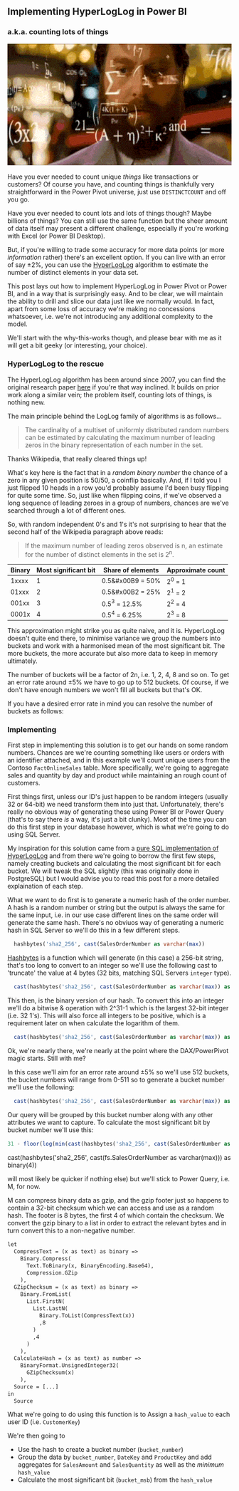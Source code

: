 ## Implementing HyperLogLog in Power BI
### a.k.a. counting lots of things

![Rainman](/uploads/cards.gif)

Have you ever needed to count unique _things_ like transactions or customers? Of course you have, and counting things is thankfully very straightforward in the Power Pivot universe, just use `DISTINCTCOUNT` and off you go.

Have you ever needed to count lots and lots of things though? Maybe billions of things? You can still use the same function but the sheer amount of data itself may present a different challenge, especially if you're working with Excel (or Power BI Desktop).

But, if you're willing to trade some accuracy for more data points (or more _information_ rather) there's an excellent option. If you can live with an error of say ±2%, you can use the [HyperLogLog](https://en.wikipedia.org/wiki/HyperLogLog) algorithm to estimate the number of distinct elements in your data set.

This post lays out how to implement HyperLogLog in Power Pivot or Power BI, and in a way that is surprisingly easy. And to be clear, we will maintain the ability to drill and slice our data just like we normally would. In fact, apart from some loss of accuracy we're making no concessions whatsoever, i.e. we're not introducing any additional complexity to the model.

We'll start with the why-this-works though, and please bear with me as it will get a bit geeky (or interesting, your choice).

### HyperLogLog to the rescue
The HyperLogLog algorithm has been around since 2007, you can find the original research paper [here](http://algo.inria.fr/flajolet/Publications/FlFuGaMe07.pdf) if you're that way inclined. It builds on prior work along a similar vein; the problem itself, counting lots of things, is nothing new.

The main principle behind the LogLog family of algorithms is as follows...

> The cardinality of a multiset of uniformly distributed random numbers can be estimated by calculating the maximum number of leading zeros in the binary representation of each number in the set.

Thanks Wikipedia, that really cleared things up!

What's key here is the fact that in a _random binary number_ the chance of a zero in any given position is 50/50, a coinflip basically. And, if I told you I just flipped 10 heads in a row you'd probably assume I'd been busy flipping for quite some time. So, just like when flipping coins, if we've observed a long sequence of leading zeroes in a group of numbers, chances are we've searched through a lot of different ones.

So, with random independent 0's and 1's it's not surprising to hear that the second half of the Wikipedia paragraph above reads:

> If the maximum number of leading zeros observed is n, an estimate for the number of distinct elements in the set is 2<sup>n</sup>.

|Binary | Most significant bit | Share of elements       | Approximate count |
|-------|----------------------|-------------------------|-------------------|
|1xxxx  | 1                    | 0.5&#x00B9 = 50%   | 2<sup>0</sup> = 1 |
|01xxx  | 2                    | 0.5&#x00B2 = 25%   | 2<sup>1</sup> = 2 |
|001xx  | 3                    | 0.5<span><sup>3</sup></span> = 12.5% | 2<sup>2</sup> = 4 |
|0001x  | 4                    | 0.5<sup>4</sup> = 6.25% | 2<sup>3</sup> = 8 |

This approximation might strike you as quite naive, and it is. HyperLogLog doesn't quite end there, to minimise variance we group the numbers into buckets and work with a harmonised mean of the most significant bit. The more buckets, the more accurate but also more data to keep in memory ultimately.

The number of buckets will be a factor of 2n, i.e. 1, 2, 4, 8 and so on. To get an error rate around ±5% we have to go up to 512 buckets. Of course, if we don't have enough numbers we won't fill all buckets but that's OK.

If you have a desired error rate in mind you can resolve the number of buckets as follows:

### Implementing

First step in implementing this solution is to get our hands on some random numbers. Chances are we're counting something like users or orders with an identifier attached, and in this example we'll count unique users from the Contoso `FactOnlineSales` table. More specifically, we're going to aggregate sales and quantity by day and product while maintaining an rough count of customers.

First things first, unless our ID's just happen to be random integers (usually 32 or 64-bit) we need transform them into just that. Unfortunately, there's really no obvious way of generating these using Power BI or Power Query (that's to say there _is_ a way, it's just a bit clunky). Most of the time you can do this first step in your database however, which is what we're going to do using SQL Server.

My inspiration for this solution came from a [pure SQL implementation of HyperLogLog](https://www.periscopedata.com/blog/hyperloglog-in-pure-sql) and from there we're going to borrow the first few steps, namely creating buckets and calculating the most significant bit for each bucket. We will tweak the SQL slightly (this was originally done in PostgreSQL) but I would advise you to read this post for a more detailed explaination of each step.

What we want to do first is to generate a numeric hash of the order number. A hash is a random number or string but the output is always the same for the same input, i.e. in our use case different lines on the same order will generate the same hash. There's no obviuos way of generating a numeric hash in SQL Server so we'll do this in a few different steps.

```SQL
  hashbytes('sha2_256', cast(SalesOrderNumber as varchar(max))
```

[Hashbytes](https://docs.microsoft.com/en-us/sql/t-sql/functions/hashbytes-transact-sql?view=sql-server-2017) is a function which will generate (in this case) a 256-bit string, that's too long to convert to an integer so we'll use the following cast to 'truncate' the value at 4 bytes (32 bits, matching SQL Servers `integer` type).

```SQL
  cast(hashbytes('sha2_256', cast(SalesOrderNumber as varchar(max)) as binary(4))
```

This then, is the binary version of our hash. To convert this into an integer we'll do a bitwise & operation with 2^31-1 which is the largest 32-bit integer (i.e. 32 1's). This will also force all integers to be positive, which is a requirement later on when calculate the logarithm of them.

```SQL
  cast(hashbytes('sha2_256', cast(SalesOrderNumber as varchar(max)) as binary(4)) & 2147483647
```

Ok, we're nearly there, we're nearly at the point where the DAX/PowerPivot magic starts. Still with me?

In this case we'll aim for an error rate around ±5% so we'll use 512 buckets, the bucket numbers will range from 0-511 so to generate a bucket number we'll use the following:

```SQL
  cast(hashbytes('sha2_256', cast(SalesOrderNumber as varchar(max)) as binary(4)) & 511 as bucket_number
```

Our query will be grouped by this bucket number along with any other attributes we want to capture. To calculate the most significant bit by bucket number we'll use this:

```SQL
31 - floor(log(min(cast(hashbytes('sha2_256', cast(SalesOrderNumber as varchar(max))) as binary(4)) & 2147483647), 2)) as bucket_msb
```



cast(hashbytes('sha2_256', cast(fs.SalesOrderNumber as varchar(max))) as binary(4))

will most likely be quicker if nothing else) but we'll stick to Power Query, i.e. M, for now.

M can compress binary data as gzip, and the gzip footer just so happens to contain a 32-bit checksum which we can access and use as a random hash. The footer is 8 bytes, the first 4 of which contain the checksum. We convert the gzip binary to a list in order to extract the relevant bytes and in turn convert this to a non-negative number.

```
let
  CompressText = (x as text) as binary =>
    Binary.Compress(
      Text.ToBinary(x, BinaryEncoding.Base64),
      Compression.GZip
    ),
  GZipChecksum = (x as text) as binary =>
    Binary.FromList(
      List.FirstN(
        List.LastN(
          Binary.ToList(CompressText(x))
          ,8
        )
        ,4
      )
    ),
  CalculateHash = (x as text) as number =>
    BinaryFormat.UnsignedInteger32(
      GZipChecksum(x)
    ),
  Source = [...]
in
  Source
```

What we're going to do using this function is to Assign a `hash_value` to each user ID (i.e. `CustomerKey`)

We're then going to   
- Use the hash to create a bucket number (`bucket_number`)
- Group the data by `bucket_number`, `DateKey` and `ProductKey` and add aggregates for `SalesAmount` and `SalesQuantity` as well as the _minimum_ `hash_value`
- Calculate the most significant bit (`bucket_msb`) from the `hash_value`
